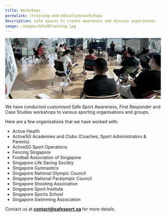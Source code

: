 ```yaml
---
title: Workshops
permalink: /training-and-education/workshops
description: safe spaces to create awareness and discuss experiences
image: /images/SO%20Training.jpg
---
```

![Alt text for image on Isomer site](/images/workshops.jpg)

We have conducted customised Safe Sport Awareness, First Responder and Case Studies workshops to various sporting organisations
and groups.

Here are a few organisations that we have worked with:
* Active Health
* ActiveSG Academies and Clubs (Coaches, Sport Administrators & Parents)
* ActiveSG Sport Operations 
* Fencing Singapore
* Football Association of Singapore
* Singapore Life Saving Society
* Singapore Gymnastics
* Singapore National Olympic Council
* Singapore National Paralympic Council 
* Singapore Shooting Association
* Singapore Sport Institute
* Singapore Sports School
* Singapore Swimming Association

Contact us at **contact@safesport.sg** for more details.